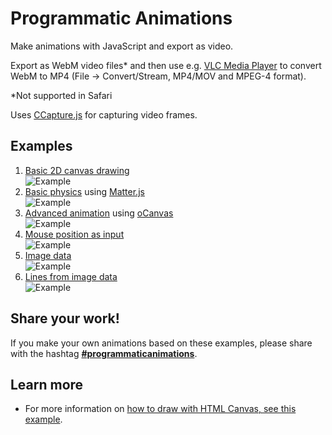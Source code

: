# Programmatic Animations

Make animations with JavaScript and export as video.

Export as WebM video files* and then use e.g. [VLC Media Player](https://www.videolan.org) to convert WebM to MP4 (File → Convert/Stream, MP4/MOV and MPEG-4 format).

*Not supported in Safari

Uses [CCapture.js](https://github.com/spite/ccapture.js) for capturing video frames.


## Examples

1. [Basic 2D canvas drawing](https://tomsoderlund.github.io/programmatic-animations/01-basics/)  
![Example](01-basics/example.gif)
2. [Basic physics](https://tomsoderlund.github.io/programmatic-animations/02-basic-physics/) using [Matter.js](http://brm.io/matter-js/)  
![Example](02-basic-physics/example.gif)
3. [Advanced animation](https://tomsoderlund.github.io/programmatic-animations/03-advanced-animation/) using [oCanvas](http://ocanvas.org)  
![Example](03-advanced-animation/example.gif)
4. [Mouse position as input](https://tomsoderlund.github.io/programmatic-animations/04-mouse/)  
![Example](04-mouse/example.gif)
5. [Image data](https://tomsoderlund.github.io/programmatic-animations/05-image-data/)  
![Example](05-image-data/example.gif)
6. [Lines from image data](https://tomsoderlund.github.io/programmatic-animations/06-lines/)  
![Example](06-lines/example.gif)


## Share your work!

If you make your own animations based on these examples, please share with the hashtag [**#programmaticanimations**](https://www.instagram.com/explore/tags/programmaticanimations/).


## Learn more

- For more information on [how to draw with HTML Canvas, see this example](https://codepen.io/tomsoderlund/pen/Gdjrdx).
